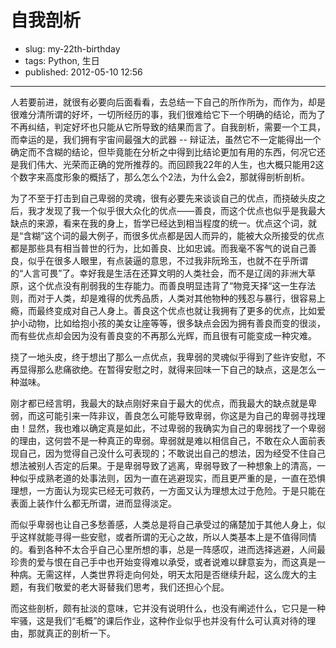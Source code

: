 # 自我剖析

- slug: my-22th-birthday
- tags: Python, 生日
- published: 2012-05-10 12:56

-------------------------

人若要前进，就很有必要向后面看看，去总结一下自己的所作所为，而作为，却是很难分清所谓的好坏，一切所经历的事，我们很难给它下一个明确的结论，而为了不再纠结，判定好坏也只能从它所导致的结果而言了。自我剖析，需要一个工具，而幸运的是，我们拥有宇宙间最强大的武器 -- 辩证法，虽然它不一定能得出一个确定而不含糊的结论，但毕竟能在分析之中得到比结论更加有用的东西，何况它还是我们伟大、光荣而正确的党所推荐的。而回顾我22年的人生，也大概只能用2这个数字来高度形象的概括了，那么怎么个2法，为什么会2，那就得剖析剖析。

为了不至于打击到自己卑弱的灵魂，很有必要先来谈谈自己的优点，而挠破头皮之后，我才发现了我一个似乎很大众化的优点——善良，而这个优点也似乎是我最大缺点的来源，看来在我的身上，哲学已经达到相当程度的统一。优点这个词，就是“含糊”这个词的最大例子，而很多优点都是因人而异的，能被大众所接受的优点都是那些具有相当普世的行为，比如善良、比如忠诚。而我毫不客气的说自己善良，似乎在很多人眼里，有点装逼的意思，不过我非阮玲玉，也就不在乎所谓的“人言可畏”了。幸好我是生活在还算文明的人类社会，而不是辽阔的非洲大草原，这个优点没有削弱我的生存能力。而善良明显违背了“物竞天择“这一生存法则，而对于人类，却是难得的优秀品质，人类对其他物种的残忍与暴行，很容易上瘾，而最终变成对自己人身上。善良这个优点也就让我拥有了更多的优点，比如爱护小动物，比如给抱小孩的美女让座等等，很多缺点会因为拥有善良而变的很淡，而有些优点却会因为没有善良变的不再那么光辉，而且很有可能变成一种灾难。

挠了一地头皮，终于想出了那么一点优点，我卑弱的灵魂似乎得到了些许安慰，不再显得那么悲痛欲绝。在暂得安慰之时，就得来回味一下自己的缺点，这是怎么一种滋味。

刚才都已经言明，我最大的缺点刚好来自于最大的优点，而我最大的缺点就是卑弱，而这可能引来一阵非议，善良怎么可能导致卑弱，你这是为自己的卑弱寻找理由！显然，我也难以确定真是如此，不过卑弱的我确实为自己的卑弱找了一个卑弱的理由，这何尝不是一种真正的卑弱。卑弱就是难以相信自己，不敢在众人面前表现自己，因为觉得自己没什么可表现的；不敢说出自己的想法，因为经受不住自己想法被别人否定的后果。于是卑弱导致了逃离，卑弱导致了一种想象上的清高，一种似乎成熟老道的处事法则，因为一直在逃避现实，而且更严重的是，一直在恐惧理想，一方面认为现实已经无可救药，一方面又认为理想太过于危险。于是只能在表面上装作什么都无所谓，进而显得淡定。

而似乎卑弱也让自己多愁善感，人类总是将自己承受过的痛楚加于其他人身上，似乎这样就能寻得一些安慰，或者所谓的无心之故，所以人类基本上是不值得同情的。看到各种不太合乎自己心里所想的事，总是一阵感叹，进而选择逃避，人间最珍贵的爱与恨在自己手中也开始变得难以承受，或者说难以肆意妄为，而这真是一种病。无需这样，人类世界将走向何处，明天太阳是否继续升起，这么庞大的主题，有我们敬爱的老大哥替我们思考，我们还担心个屁。

而这些剖析，颇有扯淡的意味，它并没有说明什么，也没有阐述什么，它只是一种牢骚，这是我们“毛概”的课后作业，这种作业似乎也并没有什么可认真对待的理由，那就真正的剖析一下。



